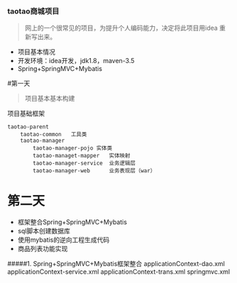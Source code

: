 ### taotao商城项目
>   网上的一个很常见的项目，为提升个人编码能力，决定将此项目用idea
>   重新写出来。

*   项目基本情况
*   开发环境：idea开发，jdk1.8，maven-3.5
*   Spring+SpringMVC+Mybatis


#第一天
>   项目基本基本构建

项目基础框架

    taotao-parent
        taotao-common   工具类
        taotao-manager  
            taotao-manager-pojo 实体类
            taotao-managet-mapper   实体映射
            taotao-manager-service  业务逻辑层
            taotao-manager-web      业务表现层（war）
    
    
#   第二天
 -  框架整合Spring+SpringMVC+Mybatis
 -  sql脚本创建数据库
 -  使用mybatis的逆向工程生成代码
 -  商品列表功能实现
 
 #####1. Spring+SpringMVC+Mybatis框架整合
    applicationContext-dao.xml
    applicationContext-service.xml
    applicationContext-trans.xml
    springmvc.xml